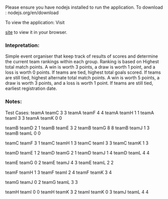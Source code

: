 Please ensure you have nodejs installed to run the application.
To download : nodejs.org/en/download

To view the application:
Visit

[site](https://master.d323cmhb6m89hd.amplifyapp.com/) to view it in your browser.

### Intepretation:
Simple event organiser that keep track of results of scores and determine the current team rankings within each group.
Ranking is based on 
Highest total match points. A win is worth 3 points, a draw is worth 1 point, and a loss is worth 0 points.
If teams are tied, highest total goals scored.
If teams are still tied, highest alternate total match points. A win is worth 5 points, a draw is worth 3 points, and a loss is worth 1 point.
If teams are still tied, earliest registration date.

### Notes:
Test Cases:
teamA teamC 3 3
teamA teamF 4 4
teamA teamH 1 1
teamA teamI 3 3
teamA teamK 0 0

teamB teamD 2 1
teamB teamE 3 2
teamB teamG 8 8
teamB teamJ 1 3
teamB teamL 0 0

teamC teamF 3 1
teamC teamH 1 3
teamC teamI 3 3
teamC teamK 1 3

teamD teamE 1 2
teamD teamG 2 1
teamD teamJ 1 4
teamD teamL 4 4

teamE teamG 0 2
teamE teamJ 4 3
teamE teamL 2 2

teamF teamH 1 3
teamF teamI 2 4
teamF teamK 3 4

teamG teamJ 0 2
teamG teamL 3 3

teamH teamI 0 0
teamH teamK 3 2
teamI teamK 0 3
teamJ teamL 4 4
